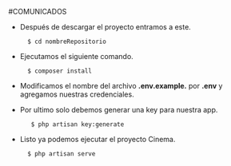 <p>#COMUNICADOS</p>
<ul>
<li>
<p>Después de descargar el proyecto entramos a este.</p>
<pre><code>  $ cd nombreRepositorio
</code></pre>
</li>
<li>
<p>Ejecutamos el siguiente comando.</p>
<pre><code>  $ composer install
</code></pre>
</li>
<li>
<p>Modificamos el nombre del archivo <strong>.env.example.</strong> por <strong>.env</strong> y agregamos nuestras credenciales.</p>
</li>
<li>
<p>Por ultimo solo debemos generar una key para nuestra app.</p>
<pre><code>   $ php artisan key:generate
</code></pre>
</li>
<li>
<p>Listo ya podemos ejecutar el proyecto Cinema.</p>
<pre><code>  $ php artisan serve
</code></pre>
</li>
</ul>
